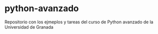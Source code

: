 python-avanzado
===============

Repositorio con los ejmeplos y tareas del curso de Python avanzado de la Universidad de Granada
